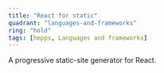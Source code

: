 ```yaml
---
title: "React for static"
quadrant: "languages-and-frameworks"
ring: "hold"
tags: [hmpps, Languages and frameworks]
---
```


A progressive static-site generator for React.
